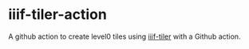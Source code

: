 # iiif-tiler-action
A github action to create level0 tiles using [iiif-tiler](https://github.com/glenrobson/iiif-tiler) with a Github action.

